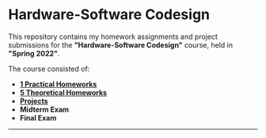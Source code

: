 # Hardware-Software Codesign

This repository contains my homework assignments and project submissions for the **"Hardware-Software Codesign"** course, held in **"Spring 2022"**.

The course consisted of:
- [**1 Practical Homeworks**](https://github.com/yaasaan/Hardware-Software-Codesign/tree/main/HWs/HW04)
- [**5 Theoretical Homeworks**](https://github.com/yaasaan/Hardware-Software-Codesign/tree/main/HWs)
- [**Projects**](https://github.com/yaasaan/Hardware-Software-Codesign/tree/main/Project)
- **Midterm Exam**
- **Final Exam**

---
